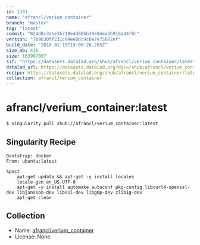 ```yaml
---
id: 1301
name: "afrancl/verium_container"
branch: "master"
tag: "latest"
commit: "824d8c3dbe3b719e4d806b30e8dea2b916ad4f0c"
version: "7b9630ff231c94ee0dc9c0a7e75072ef"
build_date: "2018-01-15T15:00:26.285Z"
size_mb: 416
size: 163967007
sif: "https://datasets.datalad.org/shub/afrancl/verium_container/latest/2018-01-15-824d8c3d-7b9630ff/7b9630ff231c94ee0dc9c0a7e75072ef.simg"
datalad_url: https://datasets.datalad.org?dir=/shub/afrancl/verium_container/latest/2018-01-15-824d8c3d-7b9630ff/
recipe: https://datasets.datalad.org/shub/afrancl/verium_container/latest/2018-01-15-824d8c3d-7b9630ff/Singularity
collection: afrancl/verium_container
---
```


# afrancl/verium_container:latest

```bash
$ singularity pull shub://afrancl/verium_container:latest
```

## Singularity Recipe

```singularity
Bootstrap: docker
From: ubuntu:latest

%post
    apt-get update && apt-get -y install locales
    locale-gen en_US.UTF-8
    apt-get -y install automake autoconf pkg-config libcurl4-openssl-dev libjansson-dev libssl-dev libgmp-dev zlib1g-dev
    apt-get clean
```

## Collection

 - Name: [afrancl/verium_container](https://github.com/afrancl/verium_container)
 - License: None


